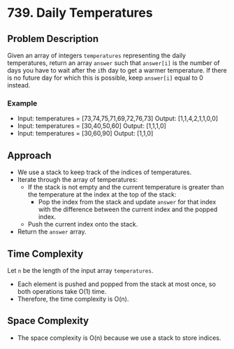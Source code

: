 # 739. Daily Temperatures

## Problem Description
Given an array of integers `temperatures` representing the daily temperatures, return an array `answer` such that `answer[i]` is the number of days you have to wait after the `i`th day to get a warmer temperature. If there is no future day for which this is possible, keep `answer[i]` equal to 0 instead.

### Example
- Input: temperatures = [73,74,75,71,69,72,76,73]
  Output: [1,1,4,2,1,1,0,0]
- Input: temperatures = [30,40,50,60]
  Output: [1,1,1,0]
- Input: temperatures = [30,60,90]
  Output: [1,1,0]

## Approach
- We use a stack to keep track of the indices of temperatures.
- Iterate through the array of temperatures:
  - If the stack is not empty and the current temperature is greater than the temperature at the index at the top of the stack:
    - Pop the index from the stack and update `answer` for that index with the difference between the current index and the popped index.
  - Push the current index onto the stack.
- Return the `answer` array.

## Time Complexity
Let `n` be the length of the input array `temperatures`.
- Each element is pushed and popped from the stack at most once, so both operations take O(1) time.
- Therefore, the time complexity is O(n).

## Space Complexity
- The space complexity is O(n) because we use a stack to store indices.
